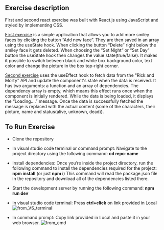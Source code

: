 ## Exercise description

First and second react exercise was built with React.js using JavaScript and styled by implementing CSS.

[First exercise](https://github.com/LigaV123/Frontend_Basics/tree/main/react_practice/first_react_app) is a simple application that allows you to add more smiley faces by clicking the button “Add new face”. 
They are then saved in an array using the useState hook. When clicking the button “Delete” right below the smiley face it gets deleted. 
When choosing the “Set Night” or “Set Day” button the useState hook then changes the value state(true/false). 
It makes it possible to switch between black and white box background color, text color and change the picture in the box top-right corner.

[Second exercise](https://github.com/LigaV123/Frontend_Basics/tree/main/react_practice/second_react_app) uses the useEffect hook to fetch data from the "Rick and Morty" API and update the component's state when the data is received. 
It has two arguments: a function and an array of dependencies. The dependency array is empty, which means this effect runs once when the component is initially rendered. 
While the data is being loaded, it displays the “Loading….” message. 
Once the data is successfully fetched the message is replaced with the actual content (some of the characters, their picture, name and status(alive, unknown, dead)).

## To Run Exercise
* Clone the repository
* In visual studio code terminal or command prompt: Navigate to the project directory using the following command: **cd repo-name**
  
* Install dependencies: Once you’re inside the project directory, run the following command to install the dependencies required for the project:
**npm install** (or just **npm i**)
This command will read the package.json file in the repository and download all of the dependencies listed there.

* Start the development server by running the following command: **npm run dev**

* In visual studio code terminal: Press **ctrl+click** on link provided in Local
  ![from_VS_terminal](https://github.com/LigaV123/Frontend_Basics/assets/138287614/9a003046-12d9-4744-8af1-891e83ed959e)

* In command prompt: Copy link provided in Local and paste it in your web browser.
  ![from_cmd](https://github.com/LigaV123/Frontend_Basics/assets/138287614/2ef7de81-0df6-4eaa-a63d-8de904328701)
